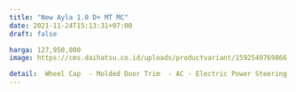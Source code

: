 ```yaml
---
title: "New Ayla 1.0 D+ MT MC"
date: 2021-11-24T15:13:31+07:00
draft: false

harga: 127,950,000
image: https://cms.daihatsu.co.id/uploads/productvariant/1592549769866.png

detail:  Wheel Cap  - Molded Door Trim  - AC - Electric Power Steering - Power Window - Power Door Lock - Audio 1 DIN (Radio/CD/USB) - Front Speaker - Air Ventilator
---
```


